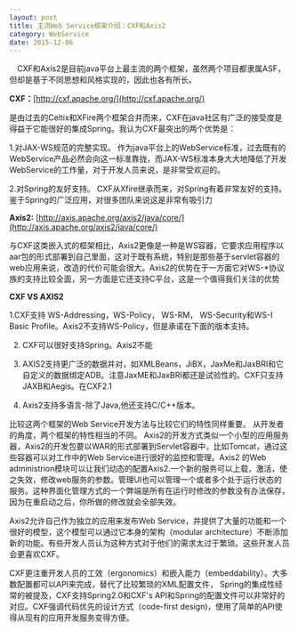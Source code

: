 ```yaml
---
layout: post
title: 主流Web Service框架介绍：CXF和Axis2
category: WebService
date: 2015-12-06
---
```


　CXF和Axis2是目前java平台上最主流的两个框架，虽然两个项目都隶属ASF，但却是基于不同思想和风格实现的，因此也各有所长。
<!-- more -->

**CXF：**[http://cxf.apache.org/](http://cxf.apache.org/)

是由过去的Celtix和XFire两个框架合并而来，CXF在java社区有广泛的接受度是得益于它能很好的集成Spring。我认为CXF最突出的两个优势是：

1.对JAX-WS规范的完整实现。 作为java平台上的WebService标准，过去既有的WebService产品必然会向这一标准靠拢，而JAX-WS标准本身大大地降低了开发WebService的工作量，对于开发人员来说，是非常受欢迎的。

2.对Spring的友好支持。 CXF从Xfire继承而来，对Spring有着非常友好的支持。鉴于Spring的广泛应用，对很多团队来说这是非常有吸引力

**Axis2:** [http://axis.apache.org/axis2/java/core/](http://axis.apache.org/axis2/java/core/)

与CXF这类嵌入式的框架相比，Axis2更像是一种是WS容器，它要求应用程序以aar包的形式部署到自己里面，这对于既有系统，特别是那些基于servlet容器的web应用来说，改造的代价可能会很大。Axis2的优势在于一方面它对WS-*协议族的支持比较全面，另一方面是它还支持C平台，这是一个值得我们关注的优势

**CXF VS AXIS2**


1.CXF支持 WS-Addressing，WS-Policy， WS-RM， WS-Security和WS-I Basic Profile。Axis2不支持WS-Policy，但是承诺在下面的版本支持。 

2. CXF可以很好支持Spring。Axis2不能 

3. AXIS2支持更广泛的数据并对，如XMLBeans，JiBX，JaxMe和JaxBRI和它自定义的数据绑定ADB。注意JaxME和JaxBRI都还是试验性的。CXF只支持JAXB和Aegis。在CXF2.1 

4. Axis2支持多语言-除了Java,他还支持C/C++版本。 

比较这两个框架的Web Service开发方法与比较它们的特性同样重要。 从开发者的角度，两个框架的特性相当的不同。 Axis2的开发方式类似一个小型的应用服务器，Axis2的开发包要以WAR的形式部署到Servlet容器中，比如Tomcat，通过这些容器可以对工作中的Web Service进行很好的监控和管理。Axis2 的Web administrion模块可以让我们动态的配置Axis2.一个新的服务可以上载，激活，使之失效，修改web服务的参数。管理UI也可以管理一个或者多个处于运行状态的服务。这种界面化管理方式的一个弊端是所有在运行时修改的参数没有办法保存，因为在重启动之后，你所做的修改就会全部失效。 

Axis2允许自己作为独立的应用来发布Web Service，并提供了大量的功能和一个很好的模型，这个模型可以通过它本身的架构（modular architecture）不断添加新的功能。有些开发人员认为这种方式对于他们的需求太过于繁琐。这些开发人员会更喜欢CXF。 

CXF更注重开发人员的工效（ergonomics）和嵌入能力（embeddability）。大多数配置都可以API来完成，替代了比较繁琐的XML配置文件， Spring的集成性经常的被提及，CXF支持Spring2.0和CXF's API和Spring的配置文件可以非常好的对应。CXF强调代码优先的设计方式（code-first design)，使用了简单的API使得从现有的应用开发服务变得方便。 
